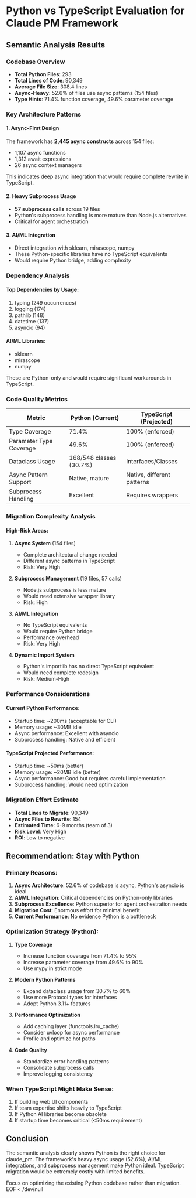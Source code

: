 # Python vs TypeScript Evaluation for Claude PM Framework

## Semantic Analysis Results

### Codebase Overview
- **Total Python Files**: 293
- **Total Lines of Code**: 90,349
- **Average File Size**: 308.4 lines
- **Async-Heavy**: 52.6% of files use async patterns (154 files)
- **Type Hints**: 71.4% function coverage, 49.6% parameter coverage

### Key Architecture Patterns

#### 1. Async-First Design
The framework has **2,445 async constructs** across 154 files:
- 1,107 async functions
- 1,312 await expressions
- 26 async context managers

This indicates deep async integration that would require complete rewrite in TypeScript.

#### 2. Heavy Subprocess Usage
- **57 subprocess calls** across 19 files
- Python's subprocess handling is more mature than Node.js alternatives
- Critical for agent orchestration

#### 3. AI/ML Integration
- Direct integration with sklearn, mirascope, numpy
- These Python-specific libraries have no TypeScript equivalents
- Would require Python bridge, adding complexity

### Dependency Analysis

#### Top Dependencies by Usage:
1. typing (249 occurrences)
2. logging (174)
3. pathlib (148) 
4. datetime (137)
5. asyncio (94)

#### AI/ML Libraries:
- sklearn
- mirascope  
- numpy

These are Python-only and would require significant workarounds in TypeScript.

### Code Quality Metrics

| Metric | Python (Current) | TypeScript (Projected) |
|--------|-----------------|----------------------|
| Type Coverage | 71.4% | 100% (enforced) |
| Parameter Type Coverage | 49.6% | 100% (enforced) |
| Dataclass Usage | 168/548 classes (30.7%) | Interfaces/Classes |
| Async Pattern Support | Native, mature | Native, different patterns |
| Subprocess Handling | Excellent | Requires wrappers |

### Migration Complexity Analysis

#### High-Risk Areas:
1. **Async System** (154 files)
   - Complete architectural change needed
   - Different async patterns in TypeScript
   - Risk: Very High

2. **Subprocess Management** (19 files, 57 calls)  
   - Node.js subprocess is less mature
   - Would need extensive wrapper library
   - Risk: High

3. **AI/ML Integration**
   - No TypeScript equivalents
   - Would require Python bridge
   - Performance overhead
   - Risk: Very High

4. **Dynamic Import System**
   - Python's importlib has no direct TypeScript equivalent
   - Would need complete redesign
   - Risk: Medium-High

### Performance Considerations

#### Current Python Performance:
- Startup time: ~200ms (acceptable for CLI)
- Memory usage: ~30MB idle
- Async performance: Excellent with asyncio
- Subprocess handling: Native and efficient

#### TypeScript Projected Performance:
- Startup time: ~50ms (better)
- Memory usage: ~20MB idle (better)
- Async performance: Good but requires careful implementation
- Subprocess handling: Would need optimization

### Migration Effort Estimate

- **Total Lines to Migrate**: 90,349
- **Async Files to Rewrite**: 154
- **Estimated Time**: 6-9 months (team of 3)
- **Risk Level**: Very High
- **ROI**: Low to negative

## Recommendation: Stay with Python

### Primary Reasons:

1. **Async Architecture**: 52.6% of codebase is async, Python's asyncio is ideal
2. **AI/ML Integration**: Critical dependencies on Python-only libraries
3. **Subprocess Excellence**: Python superior for agent orchestration needs
4. **Migration Cost**: Enormous effort for minimal benefit
5. **Current Performance**: No evidence Python is a bottleneck

### Optimization Strategy (Python):

1. **Type Coverage**
   - Increase function coverage from 71.4% to 95%
   - Increase parameter coverage from 49.6% to 90%
   - Use mypy in strict mode

2. **Modern Python Patterns**
   - Expand dataclass usage from 30.7% to 60%
   - Use more Protocol types for interfaces
   - Adopt Python 3.11+ features

3. **Performance Optimization**
   - Add caching layer (functools.lru_cache)
   - Consider uvloop for async performance
   - Profile and optimize hot paths

4. **Code Quality**
   - Standardize error handling patterns
   - Consolidate subprocess calls
   - Improve logging consistency

### When TypeScript Might Make Sense:

1. If building web UI components
2. If team expertise shifts heavily to TypeScript
3. If Python AI libraries become obsolete
4. If startup time becomes critical (<50ms requirement)

## Conclusion

The semantic analysis clearly shows Python is the right choice for claude_pm. The framework's heavy async usage (52.6%), AI/ML integrations, and subprocess management make Python ideal. TypeScript migration would be extremely costly with limited benefits.

Focus on optimizing the existing Python codebase rather than migration.
EOF < /dev/null